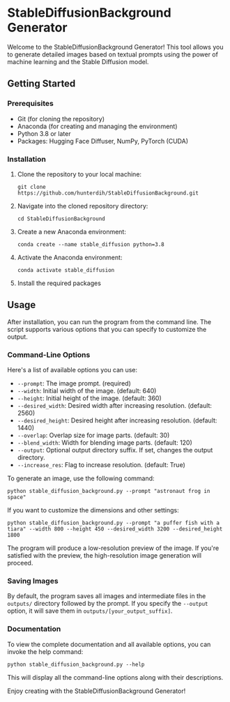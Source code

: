 
# StableDiffusionBackground Generator

Welcome to the StableDiffusionBackground Generator! This tool allows you to generate detailed images based on textual prompts using the power of machine learning and the Stable Diffusion model.

## Getting Started

### Prerequisites
- Git (for cloning the repository)
- Anaconda (for creating and managing the environment)
- Python 3.8 or later
- Packages: Hugging Face Diffuser, NumPy, PyTorch (CUDA)

### Installation

1. Clone the repository to your local machine:
   ```
   git clone https://github.com/hunterdih/StableDiffusionBackground.git
   ```
2. Navigate into the cloned repository directory:
   ```
   cd StableDiffusionBackground
   ```
3. Create a new Anaconda environment:
   ```
   conda create --name stable_diffusion python=3.8
   ```
4. Activate the Anaconda environment:
   ```
   conda activate stable_diffusion
   ```
5. Install the required packages

## Usage

After installation, you can run the program from the command line. The script supports various options that you can specify to customize the output.

### Command-Line Options

Here's a list of available options you can use:

- `--prompt`: The image prompt. (required)
- `--width`: Initial width of the image. (default: 640)
- `--height`: Initial height of the image. (default: 360)
- `--desired_width`: Desired width after increasing resolution. (default: 2560)
- `--desired_height`: Desired height after increasing resolution. (default: 1440)
- `--overlap`: Overlap size for image parts. (default: 30)
- `--blend_width`: Width for blending image parts. (default: 120)
- `--output`: Optional output directory suffix. If set, changes the output directory.
- `--increase_res`: Flag to increase resolution. (default: True)

To generate an image, use the following command:

```
python stable_diffusion_background.py --prompt "astronaut frog in space"
```

If you want to customize the dimensions and other settings:

```
python stable_diffusion_background.py --prompt "a puffer fish with a tiara" --width 800 --height 450 --desired_width 3200 --desired_height 1800
```

The program will produce a low-resolution preview of the image. If you're satisfied with the preview, the high-resolution image generation will proceed.

### Saving Images

By default, the program saves all images and intermediate files in the `outputs/` directory followed by the prompt. If you specify the `--output` option, it will save them in `outputs/[your_output_suffix]`.

### Documentation

To view the complete documentation and all available options, you can invoke the help command:

```
python stable_diffusion_background.py --help
```

This will display all the command-line options along with their descriptions.

Enjoy creating with the StableDiffusionBackground Generator!
